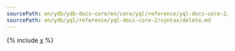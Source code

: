 ```yaml
---
sourcePath: en/ydb/ydb-docs-core/en/core/yql/reference/yql-docs-core-2/syntax/delete.md
sourcePath: en/ydb/yql/reference/yql-docs-core-2/syntax/delete.md
---
```



{% include [x](_includes/delete.md) %}

